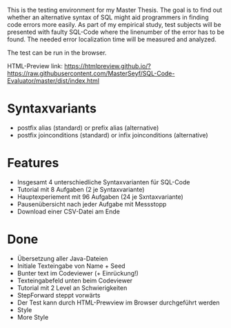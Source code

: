 This is the testing environment for my Master Thesis.
The goal is to find out whether an alternative syntax of SQL might
aid programmers in finding code errors more easily.
As part of my empirical study, test subjects will be presented with faulty SQL-Code where the linenumber of the error
has to be found.
The needed error localization time will be measured and analyzed.

The test can be run in the browser.

HTML-Preview link:
https://htmlpreview.github.io/?https://raw.githubusercontent.com/MasterSeyf/SQL-Code-Evaluator/master/dist/index.html

# Syntaxvariants

- postfix alias (standard) or prefix alias (alternative)
- postfix joinconditions (standard) or infix joinconditions (alternative)

# Features

- Insgesamt 4 unterschiedliche Syntaxvarianten für SQL-Code
- Tutorial mit 8 Aufgaben (2 je Syntaxvariante)
- Hauptexperiement mit 96 Aufgaben (24 je Sxntaxvariante)
- Pausenübersicht nach jeder Aufgabe mit Messstopp
- Download einer CSV-Datei am Ende

# Done

- Übersetzung aller Java-Dateien
- Initiale Texteingabe von Name + Seed
- Bunter text im Codeviewer (+ Einrückung!)
- Texteingabefeld unten beim Codeviewer
- Tutorial mit 2 Level an Schwierigkeiten
- StepForward steppt vorwärts
- Der Test kann durch HTML-Prewview im Browser durchgeführt werden
- Style
- More Style
